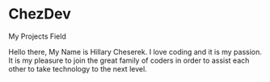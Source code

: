 # ChezDev
My Projects Field

Hello there, My Name is Hillary Cheserek. I love coding and it is my passion. It is my pleasure to join the great family of coders in order to assist each other to take technology to the next level.
